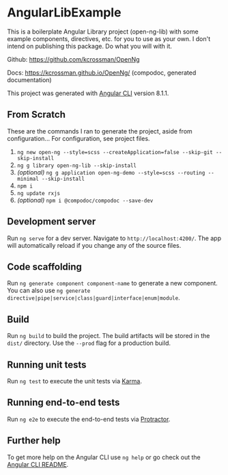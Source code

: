 # AngularLibExample
This is a boilerplate Angular Library project (open-ng-lib) with some example components, directives, etc. for you to use as your own. I don't intend on publishing this package. Do what you will with it.

Github: https://github.com/kcrossman/OpenNg

Docs: https://kcrossman.github.io/OpenNg/ (compodoc, generated documentation)

This project was generated with [Angular CLI](https://github.com/angular/angular-cli) version 8.1.1.

## From Scratch
These are the commands I ran to generate the project, aside from configuration... For configuration, see project files.

1) `ng new open-ng --style=scss --createApplication=false --skip-git --skip-install`
2) `ng g library open-ng-lib --skip-install`
3) _(optional)_ `ng g application open-ng-demo --style=scss --routing --minimal --skip-install`
4) `npm i`
5) `ng update rxjs`
6) _(optional)_ `npm i @compodoc/compodoc --save-dev`

## Development server

Run `ng serve` for a dev server. Navigate to `http://localhost:4200/`. The app will automatically reload if you change any of the source files.

## Code scaffolding

Run `ng generate component component-name` to generate a new component. You can also use `ng generate directive|pipe|service|class|guard|interface|enum|module`.

## Build

Run `ng build` to build the project. The build artifacts will be stored in the `dist/` directory. Use the `--prod` flag for a production build.

## Running unit tests

Run `ng test` to execute the unit tests via [Karma](https://karma-runner.github.io).

## Running end-to-end tests

Run `ng e2e` to execute the end-to-end tests via [Protractor](http://www.protractortest.org/).

## Further help

To get more help on the Angular CLI use `ng help` or go check out the [Angular CLI README](https://github.com/angular/angular-cli/blob/master/README.md).
